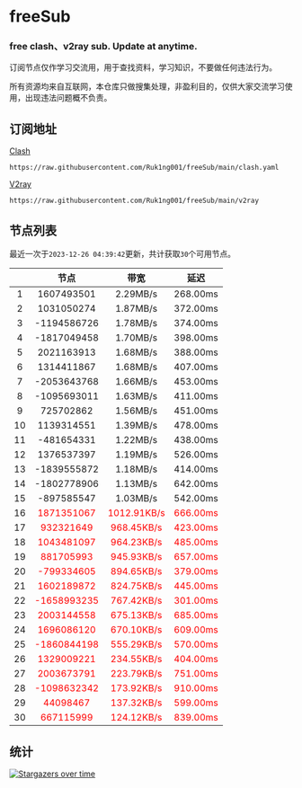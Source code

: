 # freeSub
### free clash、v2ray sub. Update at anytime.

订阅节点仅作学习交流用，用于查找资料，学习知识，不要做任何违法行为。

所有资源均来自互联网，本仓库只做搜集处理，非盈利目的，仅供大家交流学习使用，出现违法问题概不负责。

## 订阅地址
[Clash](https://raw.githubusercontent.com/Ruk1ng001/freeSub/main/clash.yaml)
```
https://raw.githubusercontent.com/Ruk1ng001/freeSub/main/clash.yaml
```
[V2ray](https://raw.githubusercontent.com/Ruk1ng001/freeSub/main/v2ray)
```
https://raw.githubusercontent.com/Ruk1ng001/freeSub/main/v2ray
```

## 节点列表

最近一次于`2023-12-26 04:39:42`更新，共计获取`30`个可用节点。

|  | 节点 | 带宽 | 延迟 |
|:-:|:--:|:--:|:--:|
 | 1 | 1607493501 | 2.29MB/s | 268.00ms |
 | 2 | 1031050274 | 1.87MB/s | 372.00ms |
 | 3 | -1194586726 | 1.78MB/s | 374.00ms |
 | 4 | -1817049458 | 1.70MB/s | 398.00ms |
 | 5 | 2021163913 | 1.68MB/s | 388.00ms |
 | 6 | 1314411867 | 1.68MB/s | 407.00ms |
 | 7 | -2053643768 | 1.66MB/s | 453.00ms |
 | 8 | -1095693011 | 1.63MB/s | 411.00ms |
 | 9 | 725702862 | 1.56MB/s | 451.00ms |
 | 10 | 1139314551 | 1.39MB/s | 478.00ms |
 | 11 | -481654331 | 1.22MB/s | 438.00ms |
 | 12 | 1376537397 | 1.19MB/s | 526.00ms |
 | 13 | -1839555872 | 1.18MB/s | 414.00ms |
 | 14 | -1802778906 | 1.13MB/s | 642.00ms |
 | 15 | -897585547 | 1.03MB/s | 542.00ms |
 | 16 | <font color=red>1871351067</font> | <font color=red>1012.91KB/s</font> | <font color=red>666.00ms</font> |
 | 17 | <font color=red>932321649</font> | <font color=red>968.45KB/s</font> | <font color=red>423.00ms</font> |
 | 18 | <font color=red>1043481097</font> | <font color=red>964.23KB/s</font> | <font color=red>485.00ms</font> |
 | 19 | <font color=red>881705993</font> | <font color=red>945.93KB/s</font> | <font color=red>657.00ms</font> |
 | 20 | <font color=red>-799334605</font> | <font color=red>894.65KB/s</font> | <font color=red>379.00ms</font> |
 | 21 | <font color=red>1602189872</font> | <font color=red>824.75KB/s</font> | <font color=red>445.00ms</font> |
 | 22 | <font color=red>-1658993235</font> | <font color=red>767.42KB/s</font> | <font color=red>301.00ms</font> |
 | 23 | <font color=red>2003144558</font> | <font color=red>675.13KB/s</font> | <font color=red>685.00ms</font> |
 | 24 | <font color=red>1696086120</font> | <font color=red>670.10KB/s</font> | <font color=red>609.00ms</font> |
 | 25 | <font color=red>-1860844198</font> | <font color=red>555.29KB/s</font> | <font color=red>570.00ms</font> |
 | 26 | <font color=red>1329009221</font> | <font color=red>234.55KB/s</font> | <font color=red>404.00ms</font> |
 | 27 | <font color=red>2003673791</font> | <font color=red>223.79KB/s</font> | <font color=red>751.00ms</font> |
 | 28 | <font color=red>-1098632342</font> | <font color=red>173.92KB/s</font> | <font color=red>910.00ms</font> |
 | 29 | <font color=red>44098467</font> | <font color=red>137.32KB/s</font> | <font color=red>599.00ms</font> |
 | 30 | <font color=red>667115999</font> | <font color=red>124.12KB/s</font> | <font color=red>839.00ms</font> |


## 统计

[![Stargazers over time](https://starchart.cc/Ruk1ng001/freeSub.svg)](https://starchart.cc/Ruk1ng001/freeSub)